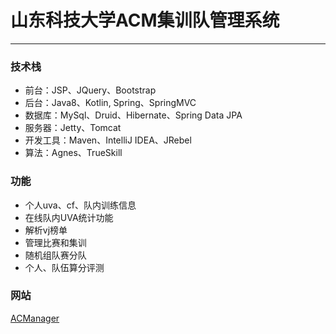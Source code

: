 # 山东科技大学ACM集训队管理系统

---

### 技术栈

- 前台：JSP、JQuery、Bootstrap
- 后台：Java8、Kotlin, Spring、SpringMVC
- 数据库：MySql、Druid、Hibernate、Spring Data JPA
- 服务器：Jetty、Tomcat
- 开发工具：Maven、IntelliJ IDEA、JRebel
- 算法：Agnes、TrueSkill

### 功能

- 个人uva、cf、队内训练信息
- 在线队内UVA统计功能
- 解析vj榜单
- 管理比赛和集训
- 随机组队赛分队
- 个人、队伍算分评测

### 网站

[ACManager](http://120.27.4.153/ACManager)
